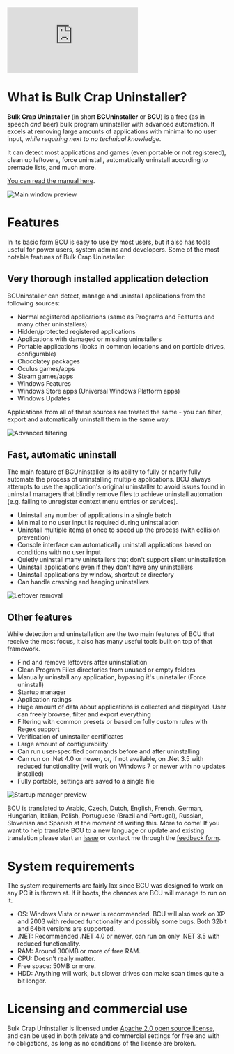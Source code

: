 <div class="container">
<iframe src="https://www.youtube-nocookie.com/embed/8v7r_jQl28Y?rel=0" 
frameborder="0" allow="encrypted-media" allowfullscreen class="video"></iframe>
</div>

# What is Bulk Crap Uninstaller? 
**Bulk Crap Uninstaller** (in short **BCUninstaller** or **BCU**) is a free (as in speech *and* beer) bulk program uninstaller with advanced automation. It excels at removing large amounts of applications with minimal to no user input, _while requiring next to no technical knowledge_.

It can detect most applications and games (even portable or not registered), clean up leftovers, force uninstall, automatically uninstall according to premade lists, and much more.

[You can read the manual here](https://htmlpreview.github.io/?https://github.com/Klocman/Bulk-Crap-Uninstaller/blob/master/doc/BCU_manual.html).

![Main window preview](assets/1.png)

# Features
In its basic form BCU is easy to use by most users, but it also has tools useful for power users, system admins and developers. Some of the most notable features of Bulk Crap Uninstaller:

## Very thorough installed application detection
BCUninstaller can detect, manage and uninstall applications from the following sources:
* Normal registered applications (same as Programs and Features and many other uninstallers)
* Hidden/protected registered applications
* Applications with damaged or missing uninstallers
* Portable applications (looks in common locations and on portible drives, configurable)
* Chocolatey packages
* Oculus games/apps
* Steam games/apps
* Windows Features
* Windows Store apps (Universal Windows Platform apps)
* Windows Updates

Applications from all of these sources are treated the same - you can filter, export and automatically uninstall them in the same way.

![Advanced filtering](assets/3.png)

## Fast, automatic uninstall
The main feature of BCUninstaller is its ability to fully or nearly fully automate the process of uninstalling multiple applications. BCU always attempts to use the application's original uninstaller to avoid issues found in uninstall managers that blindly remove files to achieve uninstall automation (e.g. failing to unregister context menu entries or services).
* Uninstall any number of applications in a single batch
* Minimal to no user input is required during uninstallation
* Uninstall multiple items at once to speed up the process (with collision prevention)
* Console interface can automatically uninstall applications based on conditions with no user input
* Quietly uninstall many uninstallers that don't support silent uninstallation
* Uninstall applications even if they don't have any uninstallers
* Uninstall applications by window, shortcut or directory
* Can handle crashing and hanging uninstallers

![Leftover removal](assets/4.png)

## Other features
While detection and uninstallation are the two main features of BCU that receive the most focus, it also has many useful tools built on top of that framework.
* Find and remove leftovers after uninstallation
* Clean Program Files directories from unused or empty folders
* Manually uninstall any application, bypasing it's uninstaller (Force uninstall)
* Startup manager
* Application ratings
* Huge amount of data about applications is collected and displayed. User can freely browse, filter and export everything
* Filtering with common presets or based on fully custom rules with Regex support
* Verification of uninstaller certificates
* Large amount of configurability
* Can run user-specified commands before and after uninstalling
* Can run on .Net 4.0 or newer, or, if not available, on .Net 3.5 with reduced functionality (will work on Windows 7 or newer with no updates installed)
* Fully portable, settings are saved to a single file

![Startup manager preview](assets/2.png)

BCU is translated to Arabic, Czech, Dutch, English, French, German, Hungarian, Italian, Polish, Portuguese (Brazil and Portugal), Russian, Slovenian and Spanish at the moment of writing this. More to come! If you want to help translate BCU to a new language or update and existing translation please start an [issue](https://github.com/Klocman/Bulk-Crap-Uninstaller/issues) or contact me through the [feedback form](https://klocmansoftware.weebly.com/contact.html).

# System requirements
The system requirements are fairly lax since BCU was designed to work on any PC it is thrown at. If it boots, the chances are BCU will manage to run on it.
* OS: Windows Vista or newer is recommended. BCU will also work on XP and 2003 with reduced functionality and possibly some bugs. Both 32bit and 64bit versions are supported.
* .NET: Recommended .NET 4.0 or newer, can run on only .NET 3.5 with reduced functionality.
* RAM: Around 300MB or more of free RAM.
* CPU: Doesn't really matter.
* Free space: 50MB or more.
* HDD: Anything will work, but slower drives can make scan times quite a bit longer.

# Licensing and commercial use
Bulk Crap Uninstaller is licensed under [Apache 2.0 open source license](https://github.com/Klocman/Bulk-Crap-Uninstaller/blob/master/Licence.txt), and can be used in both private and commercial settings for free and with no obligations, as long as no conditions of the license are broken.
